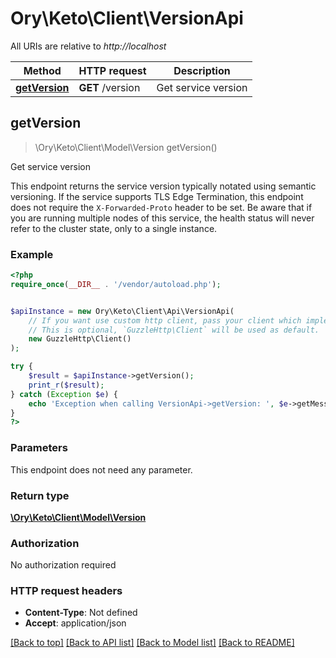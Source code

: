 # Ory\Keto\Client\VersionApi

All URIs are relative to *http://localhost*

Method | HTTP request | Description
------------- | ------------- | -------------
[**getVersion**](VersionApi.md#getVersion) | **GET** /version | Get service version



## getVersion

> \Ory\Keto\Client\Model\Version getVersion()

Get service version

This endpoint returns the service version typically notated using semantic versioning.  If the service supports TLS Edge Termination, this endpoint does not require the `X-Forwarded-Proto` header to be set.  Be aware that if you are running multiple nodes of this service, the health status will never refer to the cluster state, only to a single instance.

### Example

```php
<?php
require_once(__DIR__ . '/vendor/autoload.php');


$apiInstance = new Ory\Keto\Client\Api\VersionApi(
    // If you want use custom http client, pass your client which implements `GuzzleHttp\ClientInterface`.
    // This is optional, `GuzzleHttp\Client` will be used as default.
    new GuzzleHttp\Client()
);

try {
    $result = $apiInstance->getVersion();
    print_r($result);
} catch (Exception $e) {
    echo 'Exception when calling VersionApi->getVersion: ', $e->getMessage(), PHP_EOL;
}
?>
```

### Parameters

This endpoint does not need any parameter.

### Return type

[**\Ory\Keto\Client\Model\Version**](../Model/Version.md)

### Authorization

No authorization required

### HTTP request headers

- **Content-Type**: Not defined
- **Accept**: application/json

[[Back to top]](#) [[Back to API list]](../../README.md#documentation-for-api-endpoints)
[[Back to Model list]](../../README.md#documentation-for-models)
[[Back to README]](../../README.md)

